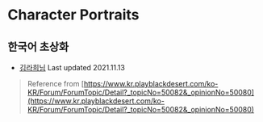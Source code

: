 # Character Portraits

## 한국어 초상화

* [김라희님](./KimLaHee) Last updated 2021.11.13
> Reference from [https://www.kr.playblackdesert.com/ko-KR/Forum/ForumTopic/Detail?_topicNo=50082&_opinionNo=50080](https://www.kr.playblackdesert.com/ko-KR/Forum/ForumTopic/Detail?_topicNo=50082&_opinionNo=50080)
